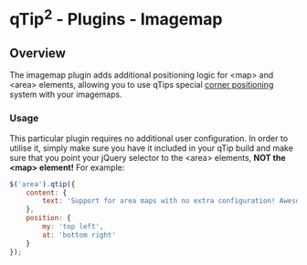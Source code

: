 # qTip<sup>2</sup> - Plugins - Imagemap

## Overview
The imagemap plugin adds additional positioning logic for &lt;map&gt; and &lt;area&gt; elements, allowing you to use qTips special [corner positioning](../position#md)
system with your imagemaps.

### Usage
This particular plugin requires no additional user configuration. In order to utilise it, simply make sure you have it included in your qTip build and make sure that you point your jQuery selector to
the &lt;area&gt; elements, **NOT the &lt;map&gt; element!** For example:

```js
$('area').qtip({
	content: {
		text: 'Support for area maps with no extra configuration! Awesome.'
	},
	position: {
		my: 'top left',
		at: 'bottom right'
	}
});
```